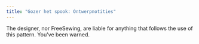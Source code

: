 ```yaml
---
title: "Gozer het spook: Ontwerpnotities"
---
```


<Warning>The designer, nor FreeSewing, are liable for anything that follows the use of this pattern. You've been warned.</Warning>

